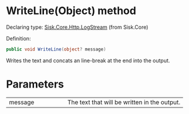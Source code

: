 <!--

Copyrights 2023 Sisk Framework - CypherPotato
Published under MIT license

!!! DO NOT EDIT THIS FILE !!!
This file was generated by a tool in the Sisk package. To edit the information in this documentation,
edit the XML documentation present in the Sisk source code.

-->


# WriteLine(Object) method

Declaring type: [Sisk.Core.Http.LogStream](/spec/Sisk.Core.Http.LogStream.md) (from Sisk.Core)


Definition:

```cs
public void WriteLine(object? message)
```

Writes the text and concats an line-break at the end into the output.


# Parameters

<table>
    <tbody>
<tr>
    <td width="33%">message</td>
    <td>The text that will be written in the output.</td>
</tr>
    </tbody>
</table>
